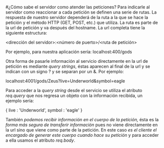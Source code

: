 #¿Cómo sabe el servidor como atender las peticiones?
Para indicarle al servidor como reaccionar a cada petición se definen una serie de rutas. La respuesta de nuestro servidor dependerá de la ruta a la que se hace la petición y el método HTTP (GET, POST, etc.) que utiliza. La ruta es parte de la url de petición y va después del hostname. La url completa tiene la siguiente estructura:

<dirección del servidor>:<número de puerto>/<ruta de petición>

Por ejemplo, para nuestra aplicación sería:
localhost:400/gods

Otra forma de pasarle información al servicio directamente en la url de petición es mediante *query strings*, éstas aparecen al final de la url y se indican con un signo ? y se separan por un &. Por ejemplo:

localhost:4001/gods/Zeus?live=Underworld&symbol=eagle

Para acceder a la *query string* desde el servicio se utiliza el atributo *req.query* que nos regresa un objeto con la información recibida, un ejemplo sería:

{
  live : 'Underworld',
  symbol : 'eagle'
}

También _podemos recibir información en el cuerpo de la petición,_ ésta es la _forma más segura de transferir información_ pues no viene directamente en la url sino que viene como parte de la petición. En este caso _es el cliente el encargado de generar este cuerpo cuando hace su petición_ y para acceder a ella usamos el atributo *req.body*.